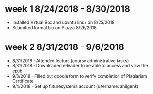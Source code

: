 week 1 8/24/2018 - 8/30/2018
============================

* Installed Virtual Box and ubuntu linux on 8/25/2018
* Submitted formal bio on Piazza 8/26/2018

week 2 8/31/2018 - 9/6/2018
===========================

* 8/31/2018 - Attended lecture (course administrative tasks) 
* 8/31/2018 - Downloaded eReader to be able to access and view the epub
* 9/3/2018 - Filled out google form to verify completion of Plagiarism Certificate
* 9/4/2018 - Set up futuresystems account (username: ahilgenk)

